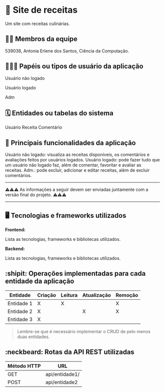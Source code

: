 # :checkered_flag: Site de receitas

Um site com receitas culinárias.

## :technologist: Membros da equipe

539038, Antonia Erlene dos Santos, Ciência da Computação.

## :people_holding_hands: Papéis ou tipos de usuário da aplicação
Usuário não logado

Usuário logado

Adm

## :spiral_calendar: Entidades ou tabelas do sistema

Usuário
Receita
Comentário

## :triangular_flag_on_post:	 Principais funcionalidades da aplicação

Usuário não logado: visualiza as receitas disponíveis, os comentários e avaliações feitos por usuários logados.
Usuário logado: pode fazer tudo que um usuário não logado faz, além de comentar, favoritar e avaliar as receitas.
Adm.: pode excluir, adicionar e editar receitas, além de excluir comentários.

----

:warning::warning::warning: As informações a seguir devem ser enviadas juntamente com a versão final do projeto. :warning::warning::warning:


----

## :desktop_computer: Tecnologias e frameworks utilizados

**Frontend:**

Lista as tecnologias, frameworks e bibliotecas utilizados.

**Backend:**

Lista as tecnologias, frameworks e bibliotecas utilizados.


## :shipit: Operações implementadas para cada entidade da aplicação


| Entidade| Criação | Leitura | Atualização | Remoção |
| --- | --- | --- | --- | --- |
| Entidade 1 | X |  X  |  | X |
| Entidade 2 | X |    |  X | X |
| Entidade 3 | X |    |  |  |

> Lembre-se que é necessário implementar o CRUD de pelo menos duas entidades.

## :neckbeard: Rotas da API REST utilizadas

| Método HTTP | URL |
| --- | --- |
| GET | api/entidade1/|
| POST | api/entidade2 |
